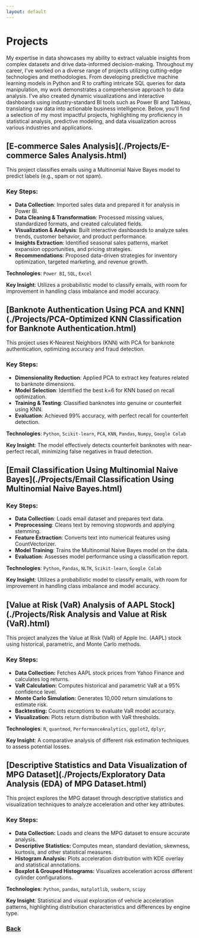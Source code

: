 ```yaml
---
layout: default
---
```

# Projects

My expertise in data showcases my ability to extract valuable insights from complex datasets and drive data-informed decision-making. Throughout my career, I've worked on a diverse range of projects utilizing cutting-edge technologies and methodologies. From developing predictive machine learning models in Python and R to crafting intricate SQL queries for data manipulation, my work demonstrates a comprehensive approach to data analysis. I've also created dynamic visualizations and interactive dashboards using industry-standard BI tools such as Power BI and Tableau, translating raw data into actionable business intelligence. Below, you'll find a selection of my most impactful projects, highlighting my proficiency in statistical analysis, predictive modeling, and data visualization across various industries and applications.

## [E-commerce Sales Analysis](./Projects/E-commerce Sales Analysis.html)

This project classifies emails using a Multinomial Naive Bayes model to predict labels (e.g., spam or not spam).

### Key Steps:

- **Data Collection**: Imported sales data and prepared it for analysis in Power BI.
- **Data Cleaning & Transformation**: Processed missing values, standardized formats, and created calculated fields.
- **Visualization & Analysis**: Built interactive dashboards to analyze sales trends, customer behavior, and product performance.
- **Insights Extraction**: Identified seasonal sales patterns, market expansion opportunities, and pricing strategies.
- **Recommendations**: Proposed data-driven strategies for inventory optimization, targeted marketing, and revenue growth.

**Technologies**: `Power BI`, `SQL`, `Excel`

**Key Insight**: Utilizes a probabilistic model to classify emails, with room for improvement in handling class imbalance and model accuracy.

## [Banknote Authentication Using PCA and KNN](./Projects/PCA-Optimized KNN Classification for Banknote Authentication.html)

This project uses K-Nearest Neighbors (KNN) with PCA for banknote authentication, optimizing accuracy and fraud detection.

### Key Steps:

 - **Dimensionality Reduction**: Applied PCA to extract key features related to banknote dimensions.
 - **Model Selection**: Identified the best k=6 for KNN based on recall optimization.
 - **Training & Testing**: Classified banknotes into genuine or counterfeit using KNN.
 - **Evaluation**: Achieved 99% accuracy, with perfect recall for counterfeit detection.

**Technologies**: `Python`, `Scikit-learn`, `PCA`, `KNN`, `Pandas`, `Numpy`, `Google Colab`

**Key Insight**: The model effectively detects counterfeit banknotes with near-perfect recall, minimizing false negatives in fraud detection.

## [Email Classification Using Multinomial Naive Bayes](./Projects/Email Classification Using Multinomial Naive Bayes.html)

### Key Steps:

- **Data Collection**: Loads email dataset and prepares text data.
- **Preprocessing**: Cleans text by removing stopwords and applying stemming.
- **Feature Extraction**: Converts text into numerical features using CountVectorizer.
- **Model Training**: Trains the Multinomial Naive Bayes model on the data.
- **Evaluation**: Assesses model performance using a classification report.

**Technologies**: `Python`, `Pandas`, `NLTK`, `Scikit-learn`, `Google Colab`

**Key Insight**: Utilizes a probabilistic model to classify emails, with room for improvement in handling class imbalance and model accuracy.

## [Value at Risk (VaR) Analysis of AAPL Stock](./Projects/Risk Analysis and Value at Risk (VaR).html)

This project analyzes the Value at Risk (VaR) of Apple Inc. (AAPL) stock using historical, parametric, and Monte Carlo methods. 

### Key Steps:
- **Data Collection:** Fetches AAPL stock prices from Yahoo Finance and calculates log returns.
- **VaR Calculation:** Computes historical and parametric VaR at a 95% confidence level.
- **Monte Carlo Simulation:** Generates 10,000 return simulations to estimate risk.
- **Backtesting:** Counts exceptions to evaluate VaR model accuracy.
- **Visualization:** Plots return distribution with VaR thresholds.

**Technologies**: `R`, `quantmod`, `PerformanceAnalytics`, `ggplot2`, `dplyr`,

**Key Insight**: A comparative analysis of different risk estimation techniques to assess potential losses.

## [Descriptive Statistics and Data Visualization of MPG Dataset](./Projects/Exploratory Data Analysis (EDA) of MPG Dataset.html)

This project explores the MPG dataset through descriptive statistics and visualization techniques to analyze acceleration and other key attributes.

### Key Steps:

- **Data Collection:** Loads and cleans the MPG dataset to ensure accurate analysis.
- **Descriptive Statistics:** Computes mean, standard deviation, skewness, kurtosis, and other statistical measures.
- **Histogram Analysis:** Plots acceleration distribution with KDE overlay and statistical annotations.
- **Boxplot & Grouped Histograms:** Visualizes acceleration across different cylinder configurations.  

**Technologies**: `Python`, `pandas`, `matplotlib`, `seaborn`, `scipy`

**Key Insight**: Statistical and visual exploration of vehicle acceleration patterns, highlighting distribution characteristics and differences by engine type.

### [Back](./)
